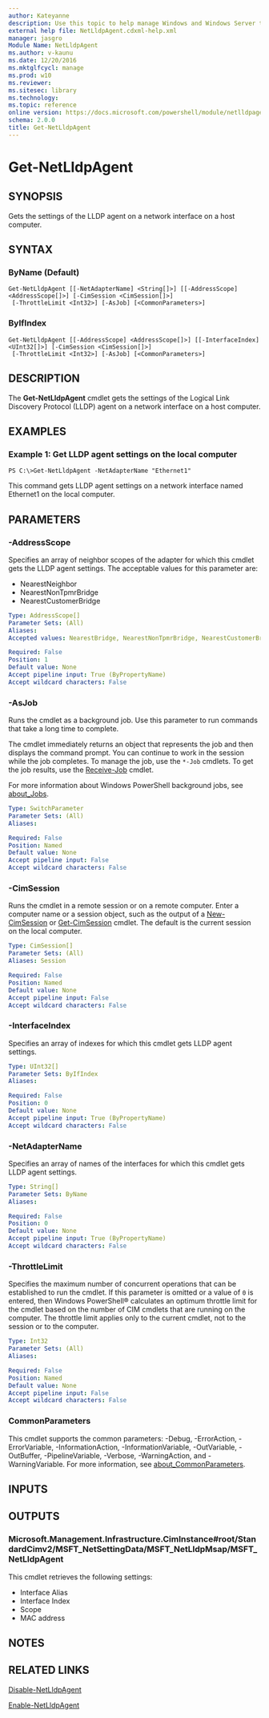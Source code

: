 ```yaml
---
author: Kateyanne
description: Use this topic to help manage Windows and Windows Server technologies with Windows PowerShell.
external help file: NetLldpAgent.cdxml-help.xml
manager: jasgro
Module Name: NetLldpAgent
ms.author: v-kaunu
ms.date: 12/20/2016
ms.mktglfcycl: manage
ms.prod: w10
ms.reviewer: 
ms.sitesec: library
ms.technology: 
ms.topic: reference
online version: https://docs.microsoft.com/powershell/module/netlldpagent/get-netlldpagent?view=windowsserver2022-ps&wt.mc_id=ps-gethelp
schema: 2.0.0
title: Get-NetLldpAgent
---
```


# Get-NetLldpAgent

## SYNOPSIS
Gets the settings of the LLDP agent on a network interface on a host computer.

## SYNTAX

### ByName (Default)
```
Get-NetLldpAgent [[-NetAdapterName] <String[]>] [[-AddressScope] <AddressScope[]>] [-CimSession <CimSession[]>]
 [-ThrottleLimit <Int32>] [-AsJob] [<CommonParameters>]
```

### ByIfIndex
```
Get-NetLldpAgent [[-AddressScope] <AddressScope[]>] [[-InterfaceIndex] <UInt32[]>] [-CimSession <CimSession[]>]
 [-ThrottleLimit <Int32>] [-AsJob] [<CommonParameters>]
```

## DESCRIPTION
The **Get-NetLldpAgent** cmdlet gets the settings of the Logical Link Discovery Protocol (LLDP) agent on a network interface on a host computer.

## EXAMPLES

### Example 1: Get LLDP agent settings on the local computer
```
PS C:\>Get-NetLldpAgent -NetAdapterName "Ethernet1"
```

This command gets LLDP agent settings on a network interface named Ethernet1 on the local computer.

## PARAMETERS

### -AddressScope
Specifies an array of neighbor scopes of the adapter for which this cmdlet gets the LLDP agent settings.
The acceptable values for this parameter are:

- NearestNeighbor 
- NearestNonTpmrBridge 
- NearestCustomerBridge

```yaml
Type: AddressScope[]
Parameter Sets: (All)
Aliases: 
Accepted values: NearestBridge, NearestNonTpmrBridge, NearestCustomerBridge

Required: False
Position: 1
Default value: None
Accept pipeline input: True (ByPropertyName)
Accept wildcard characters: False
```

### -AsJob
Runs the cmdlet as a background job. Use this parameter to run commands that take a long time to complete. 

The cmdlet immediately returns an object that represents the job and then displays the command prompt. 
You can continue to work in the session while the job completes. 
To manage the job, use the `*-Job` cmdlets. 
To get the job results, use the [Receive-Job](https://go.microsoft.com/fwlink/?LinkID=113372) cmdlet. 

For more information about Windows PowerShell background jobs, see [about_Jobs](https://go.microsoft.com/fwlink/?LinkID=113251).

```yaml
Type: SwitchParameter
Parameter Sets: (All)
Aliases: 

Required: False
Position: Named
Default value: None
Accept pipeline input: False
Accept wildcard characters: False
```

### -CimSession
Runs the cmdlet in a remote session or on a remote computer.
Enter a computer name or a session object, such as the output of a [New-CimSession](https://go.microsoft.com/fwlink/p/?LinkId=227967) or [Get-CimSession](https://go.microsoft.com/fwlink/p/?LinkId=227966) cmdlet.
The default is the current session on the local computer.

```yaml
Type: CimSession[]
Parameter Sets: (All)
Aliases: Session

Required: False
Position: Named
Default value: None
Accept pipeline input: False
Accept wildcard characters: False
```

### -InterfaceIndex
Specifies an array of indexes for which this cmdlet gets LLDP agent settings.

```yaml
Type: UInt32[]
Parameter Sets: ByIfIndex
Aliases: 

Required: False
Position: 0
Default value: None
Accept pipeline input: True (ByPropertyName)
Accept wildcard characters: False
```

### -NetAdapterName
Specifies an array of names of the interfaces for which this cmdlet gets LLDP agent settings.

```yaml
Type: String[]
Parameter Sets: ByName
Aliases: 

Required: False
Position: 0
Default value: None
Accept pipeline input: True (ByPropertyName)
Accept wildcard characters: False
```

### -ThrottleLimit
Specifies the maximum number of concurrent operations that can be established to run the cmdlet.
If this parameter is omitted or a value of `0` is entered, then Windows PowerShell® calculates an optimum throttle limit for the cmdlet based on the number of CIM cmdlets that are running on the computer.
The throttle limit applies only to the current cmdlet, not to the session or to the computer.

```yaml
Type: Int32
Parameter Sets: (All)
Aliases: 

Required: False
Position: Named
Default value: None
Accept pipeline input: False
Accept wildcard characters: False
```

### CommonParameters
This cmdlet supports the common parameters: -Debug, -ErrorAction, -ErrorVariable, -InformationAction, -InformationVariable, -OutVariable, -OutBuffer, -PipelineVariable, -Verbose, -WarningAction, and -WarningVariable. For more information, see [about_CommonParameters](https://go.microsoft.com/fwlink/?LinkID=113216).

## INPUTS

## OUTPUTS

### Microsoft.Management.Infrastructure.CimInstance#root/StandardCimv2/MSFT_NetSettingData/MSFT_NetLldpMsap/MSFT_NetLldpAgent
This cmdlet retrieves the following settings: 

- Interface Alias
- Interface Index
- Scope
- MAC address

## NOTES

## RELATED LINKS

[Disable-NetLldpAgent](./Disable-NetLldpAgent.md)

[Enable-NetLldpAgent](./Enable-NetLldpAgent.md)

